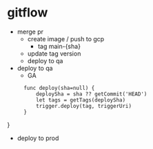 # gitflow

- merge pr
  - create image / push to gcp 
    - tag main-{sha}
  - update tag version
  - deploy to qa
- deploy to qa
  - GA    
  ```
    func deploy(sha=null) {
        deploySha = sha ?? getCommit('HEAD')
        let tags = getTags(deploySha)
        trigger.deploy(tag, triggerUri)
    }
    ```
 }
- deploy to prod

